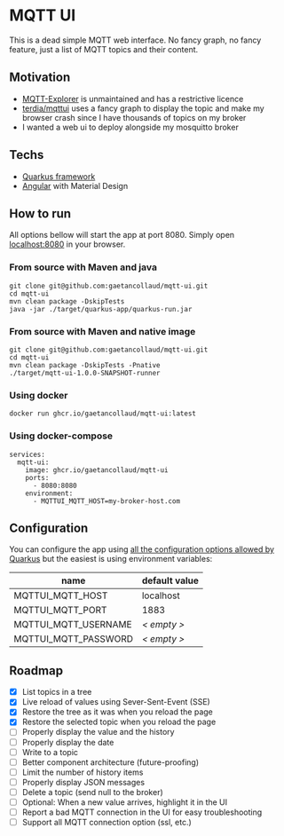 # MQTT UI

This is a dead simple MQTT web interface. No fancy graph, no fancy feature, just a list of MQTT topics and their
content.

## Motivation

- [MQTT-Explorer](https://github.com/thomasnordquist/MQTT-Explorer) is unmaintained and has a restrictive licence
- [terdia/mqttui](https://github.com/terdia/mqttui) uses a fancy graph to display the topic and make my browser crash
  since I have thousands of topics on my broker
- I wanted a web ui to deploy alongside my mosquitto broker

## Techs

- [Quarkus framework](https://quarkus.io)
- [Angular](https://angular.io) with Material Design

## How to run

All options bellow will start the app at port 8080. Simply open [localhost:8080](http://localhost:8080) in your browser.

### From source with Maven and java

```shell
git clone git@github.com:gaetancollaud/mqtt-ui.git
cd mqtt-ui
mvn clean package -DskipTests
java -jar ./target/quarkus-app/quarkus-run.jar
```

### From source with Maven and native image

```shell
git clone git@github.com:gaetancollaud/mqtt-ui.git
cd mqtt-ui
mvn clean package -DskipTests -Pnative
./target/mqtt-ui-1.0.0-SNAPSHOT-runner
```

### Using docker

```shell
docker run ghcr.io/gaetancollaud/mqtt-ui:latest
```

### Using docker-compose

```shell
services:
  mqtt-ui:
    image: ghcr.io/gaetancollaud/mqtt-ui
    ports:
      - 8080:8080
    environment:
      - MQTTUI_MQTT_HOST=my-broker-host.com
```

## Configuration

You can configure the app
using [all the configuration options allowed by Quarkus](https://quarkus.io/guides/config-reference) but the easiest is
using environment variables:

| name                 | default value |
|----------------------|---------------|
| MQTTUI_MQTT_HOST     | localhost     |
| MQTTUI_MQTT_PORT     | 1883          |
| MQTTUI_MQTT_USERNAME | *< empty >*   |
| MQTTUI_MQTT_PASSWORD | *< empty >*   |

## Roadmap

 - [x] List topics in a tree
 - [x] Live reload of values using Sever-Sent-Event (SSE)
 - [x] Restore the tree as it was when you reload the page
 - [x] Restore the selected topic when you reload the page
 - [ ] Properly display the value and the history
 - [ ] Properly display the date
 - [ ] Write to a topic
 - [ ] Better component architecture (future-proofing)
 - [ ] Limit the number of history items
 - [ ] Properly display JSON messages
 - [ ] Delete a topic (send null to the broker)
 - [ ] Optional: When a new value arrives, highlight it in the UI
 - [ ] Report a bad MQTT connection in the UI for easy troubleshooting
 - [ ] Support all MQTT connection option (ssl, etc.)
